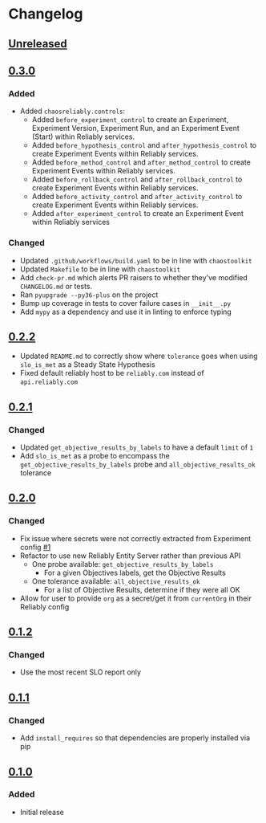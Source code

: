 # Changelog

## [Unreleased][]

[Unreleased]: https://github.com/chaostoolkit-incubator/chaostoolkit-reliably/compare/0.3.0...HEAD

## [0.3.0][]

[0.3.0]: https://github.com/chaostoolkit-incubator/chaostoolkit-reliably/compare/0.2.2...0.3.0

### Added

- Added `chaosreliably.controls`:
  - Added `before_experiment_control` to create an Experiment, Experiment Version,
    Experiment Run, and an Experiment Event (Start) within Reliably services.
  - Added `before_hypothesis_control` and `after_hypothesis_control` to create
    Experiment Events within Reliably services.
  - Added `before_method_control` and `after_method_control` to create Experiment
    Events within Reliably services.
  - Added `before_rollback_control` and `after_rollback_control` to create
    Experiment Events within Reliably services.
  - Added `before_activity_control` and `after_activity_control` to create
    Experiment Events within Reliably services.
  - Added `after_experiment_control` to create an Experiment Event within Reliably
    services

### Changed

- Updated `.github/workflows/build.yaml` to be in line with `chaostoolkit`
- Updated `Makefile` to be in line with `chaostoolkit`
- Add `check-pr.md` which alerts PR raisers to whether they've modified
`CHANGELOG.md` or tests.
- Ran `pyupgrade --py36-plus` on the project
- Bump up coverage in tests to cover failure cases in `__init__.py`
- Add `mypy` as a dependency and use it in linting to enforce typing

## [0.2.2][]

[0.2.2]: https://github.com/chaostoolkit-incubator/chaostoolkit-reliably/compare/0.2.1...0.2.2

- Updated `README.md` to correctly show where `tolerance` goes when using `slo_is_met` as a Steady State Hypothesis
- Fixed default reliably host to be `reliably.com` instead of `api.reliably.com`

## [0.2.1][]

[0.2.1]: https://github.com/chaostoolkit-incubator/chaostoolkit-reliably/compare/0.2.0...0.2.1

### Changed

- Updated `get_objective_results_by_labels` to have a default `limit` of `1`
- Add `slo_is_met` as a probe to encompass the `get_objective_results_by_labels` probe and `all_objective_results_ok` tolerance


## [0.2.0][]

[0.2.0]: https://github.com/chaostoolkit-incubator/chaostoolkit-reliably/compare/0.1.2...0.2.0

### Changed

- Fix issue where secrets were not correctly extracted from Experiment config [#1][1]
- Refactor to use new Reliably Entity Server rather than previous API
  - One probe available: `get_objective_results_by_labels`
    - For a given Objectives labels, get the Objective Results
  - One tolerance available: `all_objective_results_ok`
    - For a list of Objective Results, determine if they were all OK
- Allow for user to provide `org` as a secret/get it from `currentOrg` in their Reliably config

[1]: https://github.com/chaostoolkit-incubator/chaostoolkit-reliably/issues/1

## [0.1.2][]

[0.1.2]: https://github.com/chaostoolkit-incubator/chaostoolkit-reliably/compare/0.1.1...0.1.2

### Changed

- Use the most recent SLO report only

## [0.1.1][]

[0.1.1]: https://github.com/chaostoolkit-incubator/chaostoolkit-reliably/compare/0.1.0...0.1.1

### Changed

- Add `install_requires` so that dependencies are properly installed via pip

## [0.1.0][]

[0.1.0]: https://github.com/chaostoolkit-incubator/chaostoolkit-reliably/tree/0.1.0

### Added

-   Initial release
